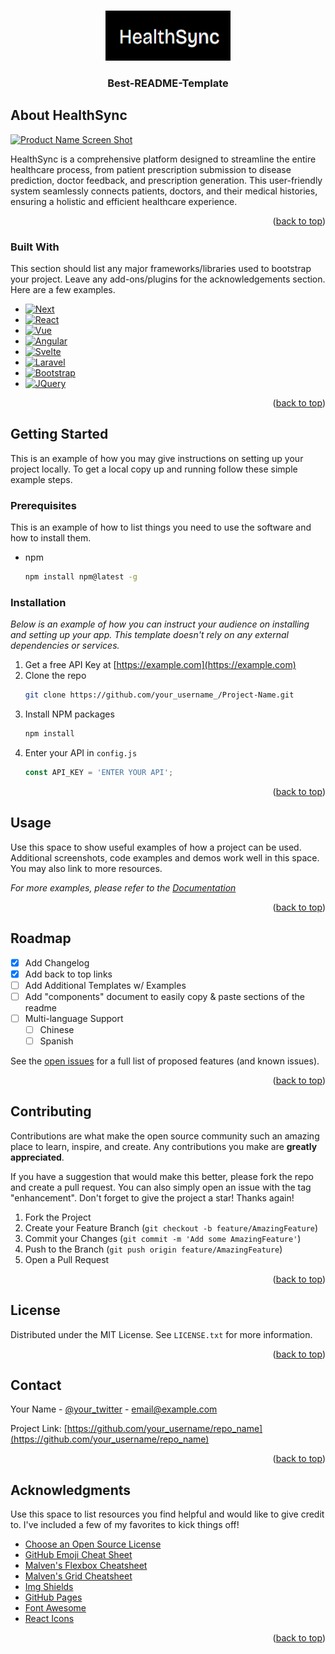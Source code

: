 <!-- Improved compatibility of back to top link: See: https://github.com/othneildrew/Best-README-Template/pull/73 -->
<a name="readme-top"></a>

<!-- PROJECT LOGO -->
<br />
<div align="center">
  <a href="https://github.com/NotTheRightGuy/HealthSync-DotSlash-7.0">
    <img src="img/logo.png" alt="Logo" width="200" height="80">
  </a>

  <h3 align="center">Best-README-Template</h3>
</div>

<!-- ABOUT THE PROJECT -->
## About HealthSync

[![Product Name Screen Shot][product-screenshot]](/img/landing.png)

HealthSync is a comprehensive platform designed to streamline the entire healthcare process, from patient prescription submission to disease prediction, doctor feedback, and prescription generation. This user-friendly system seamlessly connects patients, doctors, and their medical histories, ensuring a holistic and efficient healthcare experience.

<p align="right">(<a href="#readme-top">back to top</a>)</p>



### Built With

This section should list any major frameworks/libraries used to bootstrap your project. Leave any add-ons/plugins for the acknowledgements section. Here are a few examples.

* [![Next][Next.js]][Next-url]
* [![React][React.js]][React-url]
* [![Vue][Vue.js]][Vue-url]
* [![Angular][Angular.io]][Angular-url]
* [![Svelte][Svelte.dev]][Svelte-url]
* [![Laravel][Laravel.com]][Laravel-url]
* [![Bootstrap][Bootstrap.com]][Bootstrap-url]
* [![JQuery][JQuery.com]][JQuery-url]

<p align="right">(<a href="#readme-top">back to top</a>)</p>



<!-- GETTING STARTED -->
## Getting Started

This is an example of how you may give instructions on setting up your project locally.
To get a local copy up and running follow these simple example steps.

### Prerequisites

This is an example of how to list things you need to use the software and how to install them.
* npm
  ```sh
  npm install npm@latest -g
  ```

### Installation

_Below is an example of how you can instruct your audience on installing and setting up your app. This template doesn't rely on any external dependencies or services._

1. Get a free API Key at [https://example.com](https://example.com)
2. Clone the repo
   ```sh
   git clone https://github.com/your_username_/Project-Name.git
   ```
3. Install NPM packages
   ```sh
   npm install
   ```
4. Enter your API in `config.js`
   ```js
   const API_KEY = 'ENTER YOUR API';
   ```

<p align="right">(<a href="#readme-top">back to top</a>)</p>



<!-- USAGE EXAMPLES -->
## Usage

Use this space to show useful examples of how a project can be used. Additional screenshots, code examples and demos work well in this space. You may also link to more resources.

_For more examples, please refer to the [Documentation](https://example.com)_

<p align="right">(<a href="#readme-top">back to top</a>)</p>



<!-- ROADMAP -->
## Roadmap

- [x] Add Changelog
- [x] Add back to top links
- [ ] Add Additional Templates w/ Examples
- [ ] Add "components" document to easily copy & paste sections of the readme
- [ ] Multi-language Support
    - [ ] Chinese
    - [ ] Spanish

See the [open issues](https://github.com/othneildrew/Best-README-Template/issues) for a full list of proposed features (and known issues).

<p align="right">(<a href="#readme-top">back to top</a>)</p>



<!-- CONTRIBUTING -->
## Contributing

Contributions are what make the open source community such an amazing place to learn, inspire, and create. Any contributions you make are **greatly appreciated**.

If you have a suggestion that would make this better, please fork the repo and create a pull request. You can also simply open an issue with the tag "enhancement".
Don't forget to give the project a star! Thanks again!

1. Fork the Project
2. Create your Feature Branch (`git checkout -b feature/AmazingFeature`)
3. Commit your Changes (`git commit -m 'Add some AmazingFeature'`)
4. Push to the Branch (`git push origin feature/AmazingFeature`)
5. Open a Pull Request

<p align="right">(<a href="#readme-top">back to top</a>)</p>



<!-- LICENSE -->
## License

Distributed under the MIT License. See `LICENSE.txt` for more information.

<p align="right">(<a href="#readme-top">back to top</a>)</p>



<!-- CONTACT -->
## Contact

Your Name - [@your_twitter](https://twitter.com/your_username) - email@example.com

Project Link: [https://github.com/your_username/repo_name](https://github.com/your_username/repo_name)

<p align="right">(<a href="#readme-top">back to top</a>)</p>



<!-- ACKNOWLEDGMENTS -->
## Acknowledgments

Use this space to list resources you find helpful and would like to give credit to. I've included a few of my favorites to kick things off!

* [Choose an Open Source License](https://choosealicense.com)
* [GitHub Emoji Cheat Sheet](https://www.webpagefx.com/tools/emoji-cheat-sheet)
* [Malven's Flexbox Cheatsheet](https://flexbox.malven.co/)
* [Malven's Grid Cheatsheet](https://grid.malven.co/)
* [Img Shields](https://shields.io)
* [GitHub Pages](https://pages.github.com)
* [Font Awesome](https://fontawesome.com)
* [React Icons](https://react-icons.github.io/react-icons/search)

<p align="right">(<a href="#readme-top">back to top</a>)</p>



<!-- MARKDOWN LINKS & IMAGES -->
<!-- https://www.markdownguide.org/basic-syntax/#reference-style-links -->
[contributors-shield]: https://img.shields.io/github/contributors/othneildrew/Best-README-Template.svg?style=for-the-badge
[contributors-url]: https://github.com/othneildrew/Best-README-Template/graphs/contributors
[forks-shield]: https://img.shields.io/github/forks/othneildrew/Best-README-Template.svg?style=for-the-badge
[forks-url]: https://github.com/othneildrew/Best-README-Template/network/members
[stars-shield]: https://img.shields.io/github/stars/othneildrew/Best-README-Template.svg?style=for-the-badge
[stars-url]: https://github.com/othneildrew/Best-README-Template/stargazers
[issues-shield]: https://img.shields.io/github/issues/othneildrew/Best-README-Template.svg?style=for-the-badge
[issues-url]: https://github.com/othneildrew/Best-README-Template/issues
[license-shield]: https://img.shields.io/github/license/othneildrew/Best-README-Template.svg?style=for-the-badge
[license-url]: https://github.com/othneildrew/Best-README-Template/blob/master/LICENSE.txt
[linkedin-shield]: https://img.shields.io/badge/-LinkedIn-black.svg?style=for-the-badge&logo=linkedin&colorB=555
[linkedin-url]: https://linkedin.com/in/othneildrew
[product-screenshot]: images/screenshot.png
[Next.js]: https://img.shields.io/badge/next.js-000000?style=for-the-badge&logo=nextdotjs&logoColor=white
[Next-url]: https://nextjs.org/
[React.js]: https://img.shields.io/badge/React-20232A?style=for-the-badge&logo=react&logoColor=61DAFB
[React-url]: https://reactjs.org/
[Vue.js]: https://img.shields.io/badge/Vue.js-35495E?style=for-the-badge&logo=vuedotjs&logoColor=4FC08D
[Vue-url]: https://vuejs.org/
[Angular.io]: https://img.shields.io/badge/Angular-DD0031?style=for-the-badge&logo=angular&logoColor=white
[Angular-url]: https://angular.io/
[Svelte.dev]: https://img.shields.io/badge/Svelte-4A4A55?style=for-the-badge&logo=svelte&logoColor=FF3E00
[Svelte-url]: https://svelte.dev/
[Laravel.com]: https://img.shields.io/badge/Laravel-FF2D20?style=for-the-badge&logo=laravel&logoColor=white
[Laravel-url]: https://laravel.com
[Bootstrap.com]: https://img.shields.io/badge/Bootstrap-563D7C?style=for-the-badge&logo=bootstrap&logoColor=white
[Bootstrap-url]: https://getbootstrap.com
[JQuery.com]: https://img.shields.io/badge/jQuery-0769AD?style=for-the-badge&logo=jquery&logoColor=white
[JQuery-url]: https://jquery.com 
